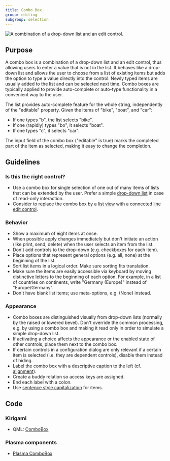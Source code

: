 ```yaml
---
title: Combo Box
group: editing
subgroup: selection
---
```


![A combination of a drop-down list and an edit
control.](/hig/Combobox1.png)

Purpose
-------

A combo box is a combination of a drop-down list and an edit control,
thus allowing users to enter a value that is not in the list. It behaves
like a drop-down list and allows the user to choose from a list of
existing items but adds the option to type a value directly into the
control. Newly typed items are usually added to the list and can be
selected next time. Combo boxes are typically applied to provide
auto-complete or auto-type functionality in a convenient way to the
user.

The list provides auto-complete feature for the whole string,
independently of the "editable" property. Given the items of "bike",
"boat", and "car":

-   If one types "b", the list selects "bike".
-   If one (rapidly) types "bo", it selects "boat".
-   If one types "c", it selects "car".

The input field of the combo box ("editable" is true) marks the
completed part of the item as selected, making it easy to change the
completion.

Guidelines
----------

### Is this the right control?

-   Use a combo box for single selection of one out of many items of
    lists that can be extended by the user. Prefer a simple
    [drop-down list](../dropdown) in case of
    read-only interaction.
-   Consider to replace the combo box by a
    [list view](../list) with a connected
    [line edit control](../lineedit).

### Behavior

-   Show a maximum of eight items at once.
-   When possible apply changes immediately but don't initiate an
    action (like print, send, delete) when the user selects an item from
    the list.
-   Don't add controls to the drop-down (e.g. checkboxes for each
    item).
-   Place options that represent general options (e.g. all, none) at the
    beginning of the list.
-   Sort list items in a logical order. Make sure sorting fits
    translation.
-   Make sure the items are easily accessible via keyboard by moving
    distinctive letters to the beginning of each option. For example, in
    a list of countries on continents, write "Germany (Europe)"
    instead of "Europe/Germany".
-   Don't have blank list items; use meta-options, e.g. (None) instead.

### Appearance

-   Combo boxes are distinguished visually from drop-down lists
    (normally by the raised or lowered bevel). Don't override the
    common processing, e.g. by using a combo box and making it read only
    in order to simulate a simple drop-down list.
-   If activating a choice affects the appearance or the enabled state
    of other controls, place them next to the combo box.
-   If certain controls in a configuration dialog are only relevant if a
    certain item is selected (i.e. they are dependent controls), disable
    them instead of hiding.
-   Label the combo box with a descriptive caption to the left (cf.
    [alignment](/hig/layout/alignment)).
-   Create a buddy relation so access keys are assigned.
-   End each label with a colon.
-   Use [sentence style capitalization](/hig/style/writing/capitalization)
    for items.

Code
----

### Kirigami

- QML: [ComboBox](https://doc.qt.io/qt-5/qml-qtquick-controls-combobox.html)

### Plasma components

- [Plasma ComboBox](docs:plasma;org::kde::plasma::components::ComboBox)
